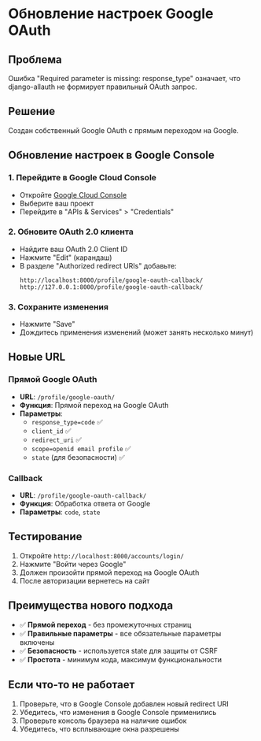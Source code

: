 # Обновление настроек Google OAuth

## Проблема
Ошибка "Required parameter is missing: response_type" означает, что django-allauth не формирует правильный OAuth запрос.

## Решение
Создан собственный Google OAuth с прямым переходом на Google.

## Обновление настроек в Google Console

### 1. Перейдите в Google Cloud Console
- Откройте [Google Cloud Console](https://console.cloud.google.com/)
- Выберите ваш проект
- Перейдите в "APIs & Services" > "Credentials"

### 2. Обновите OAuth 2.0 клиента
- Найдите ваш OAuth 2.0 Client ID
- Нажмите "Edit" (карандаш)
- В разделе "Authorized redirect URIs" добавьте:
  ```
  http://localhost:8000/profile/google-oauth-callback/
  http://127.0.0.1:8000/profile/google-oauth-callback/
  ```

### 3. Сохраните изменения
- Нажмите "Save"
- Дождитесь применения изменений (может занять несколько минут)

## Новые URL

### Прямой Google OAuth
- **URL**: `/profile/google-oauth/`
- **Функция**: Прямой переход на Google OAuth
- **Параметры**: 
  - `response_type=code` ✅
  - `client_id` ✅
  - `redirect_uri` ✅
  - `scope=openid email profile` ✅
  - `state` (для безопасности) ✅

### Callback
- **URL**: `/profile/google-oauth-callback/`
- **Функция**: Обработка ответа от Google
- **Параметры**: `code`, `state`

## Тестирование

1. Откройте `http://localhost:8000/accounts/login/`
2. Нажмите "Войти через Google"
3. Должен произойти прямой переход на Google OAuth
4. После авторизации вернетесь на сайт

## Преимущества нового подхода

- ✅ **Прямой переход** - без промежуточных страниц
- ✅ **Правильные параметры** - все обязательные параметры включены
- ✅ **Безопасность** - используется state для защиты от CSRF
- ✅ **Простота** - минимум кода, максимум функциональности

## Если что-то не работает

1. Проверьте, что в Google Console добавлен новый redirect URI
2. Убедитесь, что изменения в Google Console применились
3. Проверьте консоль браузера на наличие ошибок
4. Убедитесь, что всплывающие окна разрешены
